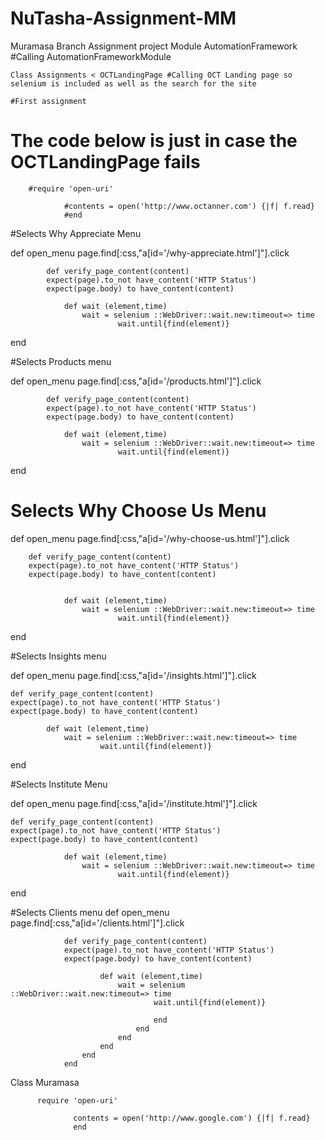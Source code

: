 # NuTasha-Assignment-MM
Muramasa Branch Assignment project
Module AutomationFramework #Calling AutomationFrameworkModule

    Class Assignments < OCTLandingPage #Calling OCT Landing page so selenium is included as well as the search for the site

    #First assignment

# The code below is just in case the OCTLandingPage fails

        #require 'open-uri'

                #contents = open('http://www.octanner.com') {|f| f.read}
                #end


#Selects Why Appreciate Menu

def open_menu
    page.find[:css,"a[id='/why-appreciate.html']"].click

            def verify_page_content(content)
            expect(page).to_not have_content('HTTP Status')
            expect(page.body) to have_content(content)

                def wait (element,time)
                    wait = selenium ::WebDriver::wait.new:timeout=> time
                            wait.until{find(element)}
end

#Selects Products menu

def open_menu
    page.find[:css,"a[id='/products.html']"].click

            def verify_page_content(content)
            expect(page).to_not have_content('HTTP Status')
            expect(page.body) to have_content(content)

                def wait (element,time)
                    wait = selenium ::WebDriver::wait.new:timeout=> time
                            wait.until{find(element)}
end


# Selects Why Choose Us Menu
def open_menu
    page.find[:css,"a[id='/why-choose-us.html']"].click

        def verify_page_content(content)
        expect(page).to_not have_content('HTTP Status')
        expect(page.body) to have_content(content)


                def wait (element,time)
                    wait = selenium ::WebDriver::wait.new:timeout=> time
                            wait.until{find(element)}
end


#Selects Insights menu

def open_menu
    page.find[:css,"a[id='/insights.html']"].click

    def verify_page_content(content)
    expect(page).to_not have_content('HTTP Status')
    expect(page.body) to have_content(content)

            def wait (element,time)
                wait = selenium ::WebDriver::wait.new:timeout=> time
                        wait.until{find(element)}
end

#Selects Institute Menu

def open_menu
    page.find[:css,"a[id='/institute.html']"].click

    def verify_page_content(content)
    expect(page).to_not have_content('HTTP Status')
    expect(page.body) to have_content(content)

                def wait (element,time)
                    wait = selenium ::WebDriver::wait.new:timeout=> time
                            wait.until{find(element)}

end

 #Selects Clients menu
        def open_menu
            page.find[:css,"a[id='/clients.html']"].click

                def verify_page_content(content)
                expect(page).to_not have_content('HTTP Status')
                expect(page.body) to have_content(content)

                        def wait (element,time)
                            wait = selenium ::WebDriver::wait.new:timeout=> time
                                    wait.until{find(element)}

                                    end
                                end
                            end
                        end
                    end
                end





  Class Muramasa



          require 'open-uri'

                  contents = open('http://www.google.com') {|f| f.read}
                  end
